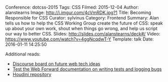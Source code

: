 Conference: dotcss-2015
Tags: CSS
Filmed: 2015-12-04
Author: alanstearns
Image: http://i.imgur.com/4cVmRDK.jpg?1
Title: Becoming Responsible for CSS
Curator: sylvinus
Category: Frontend
Summary: Alan tells us how to help the CSS Working Group create the future of CSS: speak up about your own work, shout when things go wrong, and help us script our way to better CSS.
Slides: http://slides.com/alanstearns/deck#/
Video: https://www.youtube.com/watch?v=4ggNcqdwT-Y
Template: talk
Date: 2016-01-11 14:25:50

Additional reads:
- [Discourse board on future web tech ideas]( http://discourse.wicg.io/)
- [Test the Web Forward documentation on writing tests and logging bugs](http://testthewebforward.org/docs)
- [Houdini repository](https://github.com/w3c/css-houdini-drafts)